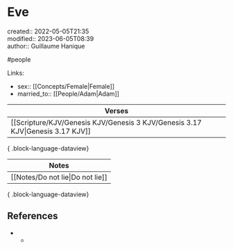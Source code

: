 # Eve

created:: 2022-05-05T21:35  
modified:: 2023-06-05T08:39  
author:: Guillaume Hanique

#people

Links:

- sex:: [[Concepts/Female\|Female]]
- married_to:: [[People/Adam\|Adam]]

| Verses                                                                            |
| --------------------------------------------------------------------------------- |
| [[Scripture/KJV/Genesis KJV/Genesis 3 KJV/Genesis 3.17 KJV\|Genesis 3.17 KJV]] |

{ .block-language-dataview}

| Notes                               |
| ----------------------------------- |
| [[Notes/Do not lie\|Do not lie]] |

{ .block-language-dataview}

## References

- -
